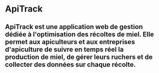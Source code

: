 # ApiTrack
ApiTrack est une application web de gestion dédiée à l'optimisation des récoltes de miel. Elle permet aux apiculteurs et aux entreprises d'apiculture de suivre en temps réel la production de miel, de gérer leurs ruchers et de collecter des données sur chaque récolte.
---
